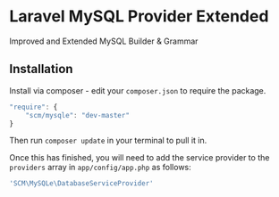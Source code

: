 # Laravel MySQL Provider Extended
Improved and Extended MySQL Builder & Grammar


## Installation

Install via composer - edit your `composer.json` to require the package.

```js
"require": {
    "scm/mysqle": "dev-master"
}
```

Then run `composer update` in your terminal to pull it in.

Once this has finished, you will need to add the service provider to the `providers` array in `app/config/app.php` as follows:

```php
'SCM\MySQLe\DatabaseServiceProvider'
```
